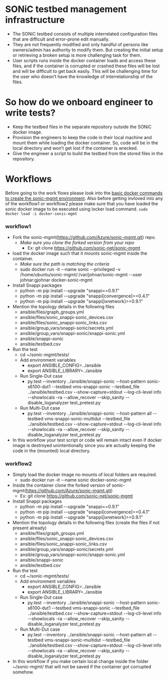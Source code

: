 # SONiC testbed management infrastructure
* The SONiC testbed consists of multiple interrelated configuration files that are difficult and error-prone edit manually.
* They are not frequently modified and only handful of persons like owners/admin has authority to modify them. But creating the initial setup or retrieving a broken setup is more challenging task for them.
* User scripts runs inside the docker container loads and access these files, and if the container is corrupted or crashed these files will be lost and will be difficult to get back easily. This will be challenging time for the user who doesn’t have the knowledge of interrelationship of the files.
# So how do we onboard engineer to write tests?
* Keep the testbed files in the separate repository outside the SONiC docker image.
* Provision the engineers to keep the code in their local machine and mount them while loading the docker container. So, code will be in the local directory and won’t get lost if the container is wrecked.
* Give the engineer a script to build the testbed from the stored files in the repository.

# Workflows
Before going to the work flows please look into the [basic docker commands to create the sonic-mgmt environment](DockerCommands.md).
Also before getting invloved into any of the workflow1 or workflow2 please make sure that you have loaded the sonic docker image to be executed using locker load command.
```sudo docker load -i docker-sonic-mgmt```
### workflow1
* Fork the sonic-mgmt(https://github.com/Azure/sonic-mgmt.git) repo.
  * <i>Make sure you clone the forked version from your repo</i>
      - Ex: git clone https://github.com/sonic-net/sonic-mgmt
* load the docker image such that it mounts sonic-mgmt inside the container.
    * <i> Make sure the path is matching the criteria</i>
  * sudo docker run -it --name sonic --privileged -v /home/ubuntu/sonic-mgmt/:/var/johnar/sonic-mgmt  --user johnar:gjohnar docker-sonic-mgmt
* Install Snappi packages
    * python -m pip install --upgrade "snappi==0.9.1"
    * python -m pip install --upgrade "snappi[convergence]==0.4.1"
    * python -m pip install --upgrade "snappi[ixnetwork]==0.9.1"
* Mention the topology details in the following files
    - ansible/files/graph_groups.yml
    - ansible/files/sonic_snappi-sonic_devices.csv
    - ansible/files/sonic_snappi-sonic_links.csv
    - ansible/group_vars/snappi-sonic/secrets.yml
    - ansible/group_vars/snappi-sonic/snappi-sonic.yml
    - ansible/snappi-sonic
    - ansible/testbed.csv
* Run the test
  * cd ~/sonic-mgmt/tests/
  * Add environment variables
    * export ANSIBLE_CONFIG=../ansible
    * export ANSIBLE_LIBRARY=../ansible
  * Run Single-Dut case
    * py.test --inventory ../ansible/snappi-sonic --host-pattern sonic-s6100-dut1 --testbed vms-snappi-sonic --testbed_file ../ansible/testbed.csv --show-capture=stdout --log-cli-level info --showlocals -ra --allow_recover --skip_sanity --disable_loganalyzer test_pretest.py
  * Run Multi-Dut case
    * py.test --inventory ../ansible/snappi-sonic --host-pattern all --testbed vms-snappi-sonic-multidut --testbed_file ../ansible/testbed.csv --show-capture=stdout --log-cli-level info --showlocals -ra --allow_recover --skip_sanity --disable_loganalyzer test_pretest.py
 * In this workflow your test script or code will remain intact even if docker image is destroyed unintentionally since you are actually keeping the code in the (mounted) local directory.

### workflow2
* Simply load the docker image no mounts of local folders are required.
  * sudo docker run -it --name sonic docker-sonic-mgmt
* Inside the container clone the forked version of sonic-mgmt(https://github.com/Azure/sonic-mgmt.git)
    - Ex: git clone https://github.com/sonic-net/sonic-mgmt
* Install Snappi packages
    * python -m pip install --upgrade "snappi==0.9.1"
    * python -m pip install --upgrade "snappi[convergence]==0.4.1"
    * python -m pip install --upgrade "snappi[ixnetwork]==0.9.1"
* Mention the topology details in the following files (create the files if not present already)
    - ansible/files/graph_groups.yml
    - ansible/files/sonic_snappi-sonic_devices.csv
    - ansible/files/sonic_snappi-sonic_links.csv
    - ansible/group_vars/snappi-sonic/secrets.yml
    - ansible/group_vars/snappi-sonic/snappi-sonic.yml
    - ansible/snappi-sonic
    - ansible/testbed.csv
* Run the test
  * cd ~/sonic-mgmt/tests/
  * Add environment variables
    * export ANSIBLE_CONFIG=../ansible
    * export ANSIBLE_LIBRARY=../ansible
  * Run Single-Dut case
    * py.test --inventory ../ansible/snappi-sonic --host-pattern sonic-s6100-dut1 --testbed vms-snappi-sonic --testbed_file ../ansible/testbed.csv --show-capture=stdout --log-cli-level info --showlocals -ra --allow_recover --skip_sanity --disable_loganalyzer test_pretest.py
  * Run Multi-Dut case
    * py.test --inventory ../ansible/snappi-sonic --host-pattern all --testbed vms-snappi-sonic-multidut --testbed_file ../ansible/testbed.csv --show-capture=stdout --log-cli-level info --showlocals -ra --allow_recover --skip_sanity --disable_loganalyzer test_pretest.py
* In this workflow if you make certain local change inside the folder ~/sonic-mgmt/ that will not be saved if the container got corrupted somehow.
